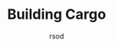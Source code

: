 ---
media: "videos/rounds/round_1/building_cargo.mp4"
media_type: video
title: Building Cargo
author: [rsod]
desc: The crew begins to construct a fledgeling Cargo department.
---